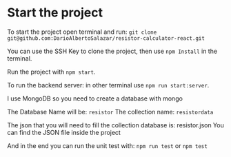 # Start the project

To start the project open terminal and run: `git clone git@github.com:DarioAlbertoSalazar/resistor-calculator-react.git`

You can use the SSH Key to clone the project, then use `npm Install` in the terminal.

Run the project with `npm start`.

To run the backend server: in other terminal use `npm run start:server`.

I use MongoDB so you need to create a database with mongo 

The Database Name will be: `resistor`
The collection name: `resistordata`

The json that you will need to fill the collection database is: resistor.json
You can find the JSON file inside the project

And in the end you can run the unit test with: `npm run test` or `npm test`

